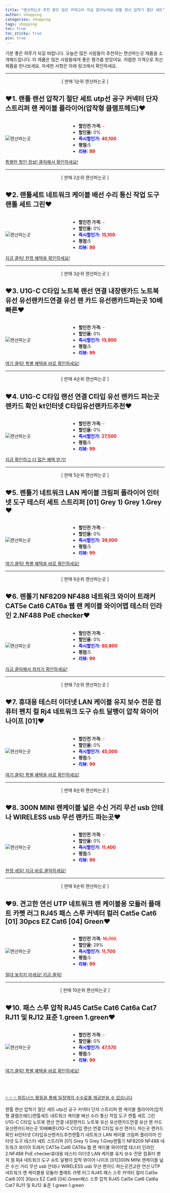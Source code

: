 ```yaml
---
title: "랜선파는곳 추천 할인 많은 카테고리 지금 알아보세요 랜툴 랜선 압착기 절단 세트"
author: shopping
categories: shopping
tags: shopping
toc: true
toc_sticky: true
pin: true
---
```

기분 좋은 하루가 되길 바랍니다. 오늘은 많은 사람들이 추천하는 랜선파는곳 제품을 소개해드립니다. 이 제품은 많은 사람들에게 좋은 평가를 받았어요. 저렴한 가격으로 최신 제품을 만나보세요. 자세한 사항은 아래 링크에서 확인하세요.

---
<p class="toplist" style="margin: 0 auto; display: block; width: fit-content;">[ 판매 1순위 랜선파는곳 ]</p>

<h2><strong>❤️1. 랜툴 랜선 압착기 절단 세트 utp선 공구 커넥터 단자 스트리퍼 랜 케이블 플라이어(압착형 클램프헤드)❤️</strong></h2>

<div style="display: flex; align-items: center;">
    <div style="flex: 0.4;">
        <img src="https://thumbnail7.coupangcdn.com/thumbnails/remote/230x230ex/image/vendor_inventory/edc1/dc1dba7a6e07b3339318af08761540cccbddded587e24c6e8cce2ca6f185.jpg" alt="랜선파는곳" style="max-width: 100%;">
    </div>
    <div style="flex: 0.6; margin-left: 10px;">
        <ul>
            <li><strong>할인전 가격:</strong> <del style="color: red;">-</del></li>
            <li><strong>할인율:</strong> 0%</li>
            <li><span style='color:blue'><strong>즉시할인가:</strong></span> <span style='color:red'><strong>40,100</strong></span></li>
            <li><strong>평점:</strong>5</li>
            <li><span style='color:blue'><strong>리뷰:</strong></span> <span style='color:red'><strong>99</strong></span></li>
        </ul>
    </div>
</div>
<div class="center">
    <a href="https://William4Davisa.github.io?lptag=AF9450613&subid=githubio&pageKey=8082543405&traceid=V0-153&itemId=22797771627&vendorItemId=89832718847" class="myButton">
        특별한 할인 정보! 클릭해서 확인하세요!
    </a>
</div>


---
<p class="toplist" style="margin: 0 auto; display: block; width: fit-content;">[ 판매 2순위 랜선파는곳 ]</p>

<h2><strong>❤️2. 랜툴세트 네트워크 케이블 배선 수리 통신 작업 도구 랜툴 세트 그린❤️</strong></h2>

<div style="display: flex; align-items: center;">
    <div style="flex: 0.4;">
        <img src="https://thumbnail9.coupangcdn.com/thumbnails/remote/230x230ex/image/vendor_inventory/d953/478e495699c3074b5714bd86649efb85da109f7d1d2a6edba2d1e73cbc37.jpg" alt="랜선파는곳" style="max-width: 100%;">
    </div>
    <div style="flex: 0.6; margin-left: 10px;">
        <ul>
            <li><strong>할인전 가격:</strong> <del style="color: red;">-</del></li>
            <li><strong>할인율:</strong> 0%</li>
            <li><span style='color:blue'><strong>즉시할인가:</strong></span> <span style='color:red'><strong>15,100</strong></span></li>
            <li><strong>평점:</strong>5</li>
            <li><span style='color:blue'><strong>리뷰:</strong></span> <span style='color:red'><strong>99</strong></span></li>
        </ul>
    </div>
</div>
<div class="center">
    <a href="https://William4Davisa.github.io?lptag=AF9450613&subid=githubio&pageKey=8070032623&traceid=V0-153&itemId=22712472565&vendorItemId=90257599085" class="myButton">
        지금 클릭! 한정 혜택을 확인하세요!
    </a>
</div>


---
<p class="toplist" style="margin: 0 auto; display: block; width: fit-content;">[ 판매 3순위 랜선파는곳 ]</p>

<h2><strong>❤️3. U1G-C C타입 노트북 랜선 연결 내장랜카드 노트북 유선 유선랜카드연결 유선 랜 카드 유선랜카드파는곳 10배빠른❤️</strong></h2>

<div style="display: flex; align-items: center;">
    <div style="flex: 0.4;">
        <img src="https://thumbnail6.coupangcdn.com/thumbnails/remote/230x230ex/image/vendor_inventory/b316/b9c8cebcd43ecbe11342a516ff7017aaaa1f6002187ad0b443f95caf47b9.jpg" alt="랜선파는곳" style="max-width: 100%;">
    </div>
    <div style="flex: 0.6; margin-left: 10px;">
        <ul>
            <li><strong>할인전 가격:</strong> <del style="color: red;">-</del></li>
            <li><strong>할인율:</strong> 0%</li>
            <li><span style='color:blue'><strong>즉시할인가:</strong></span> <span style='color:red'><strong>13,900</strong></span></li>
            <li><strong>평점:</strong>5</li>
            <li><span style='color:blue'><strong>리뷰:</strong></span> <span style='color:red'><strong>99</strong></span></li>
        </ul>
    </div>
</div>
<div class="center">
    <a href="https://William4Davisa.github.io?lptag=AF9450613&subid=githubio&pageKey=5972396452&traceid=V0-153&itemId=10731157013&vendorItemId=82267041660" class="myButton">
        여기 클릭! 특별 혜택을 바로 확인하세요!
    </a>
</div>


---
<p class="toplist" style="margin: 0 auto; display: block; width: fit-content;">[ 판매 4순위 랜선파는곳 ]</p>

<h2><strong>❤️4. U1G-C C타입 랜선 연결 C타입 유선 랜카드 파는곳 랜카드 확인 kt인터넷 C타입유선랜카드추천❤️</strong></h2>

<div style="display: flex; align-items: center;">
    <div style="flex: 0.4;">
        <img src="https://thumbnail9.coupangcdn.com/thumbnails/remote/230x230ex/image/vendor_inventory/09ce/5db5d323ef7697e1820f66cdd9352d1d7d3bcd61a7d11940909b76150393.jpg" alt="랜선파는곳" style="max-width: 100%;">
    </div>
    <div style="flex: 0.6; margin-left: 10px;">
        <ul>
            <li><strong>할인전 가격:</strong> <del style="color: red;">-</del></li>
            <li><strong>할인율:</strong> 0%</li>
            <li><span style='color:blue'><strong>즉시할인가:</strong></span> <span style='color:red'><strong>27,500</strong></span></li>
            <li><strong>평점:</strong>5</li>
            <li><span style='color:blue'><strong>리뷰:</strong></span> <span style='color:red'><strong>99</strong></span></li>
        </ul>
    </div>
</div>
<div class="center">
    <a href="https://William4Davisa.github.io?lptag=AF9450613&subid=githubio&pageKey=5972396290&traceid=V0-153&itemId=10731156286&vendorItemId=78007957081" class="myButton">
        지금 확인하고 더 많은 혜택 받기!
    </a>
</div>


---
<p class="toplist" style="margin: 0 auto; display: block; width: fit-content;">[ 판매 5순위 랜선파는곳 ]</p>

<h2><strong>❤️5. 렌툴기 네트워크 LAN 케이블 크림퍼 플라이어 인터넷 도구 테스터 세트 스트리퍼 [01] Grey 1) Grey 1.Grey❤️</strong></h2>

<div style="display: flex; align-items: center;">
    <div style="flex: 0.4;">
        <img src="https://thumbnail8.coupangcdn.com/thumbnails/remote/230x230ex/image/vendor_inventory/49bd/142d3c33993a047d84d082d1bcde12f88e5621fd1e8b89521b137a78d025.jpg" alt="랜선파는곳" style="max-width: 100%;">
    </div>
    <div style="flex: 0.6; margin-left: 10px;">
        <ul>
            <li><strong>할인전 가격:</strong> <del style="color: red;">-</del></li>
            <li><strong>할인율:</strong> 0%</li>
            <li><span style='color:blue'><strong>즉시할인가:</strong></span> <span style='color:red'><strong>39,000</strong></span></li>
            <li><strong>평점:</strong>5</li>
            <li><span style='color:blue'><strong>리뷰:</strong></span> <span style='color:red'><strong>99</strong></span></li>
        </ul>
    </div>
</div>
<div class="center">
    <a href="https://William4Davisa.github.io?lptag=AF9450613&subid=githubio&pageKey=7467757772&traceid=V0-153&itemId=19479392658&vendorItemId=87204294454" class="myButton">
        여기 클릭! 특별 혜택을 바로 확인하세요!
    </a>
</div>


---
<p class="toplist" style="margin: 0 auto; display: block; width: fit-content;">[ 판매 6순위 랜선파는곳 ]</p>

<h2><strong>❤️6. 렌툴기 NF8209 NF488 네트워크 와이어 트래커 CAT5e Cat6 CAT6a 웹 랜 케이블 와이어맵 테스터 인라인 2.NF488 PoE checker❤️</strong></h2>

<div style="display: flex; align-items: center;">
    <div style="flex: 0.4;">
        <img src="https://thumbnail9.coupangcdn.com/thumbnails/remote/230x230ex/image/vendor_inventory/8238/2f4d5e7fa9ab3a00d8c9ce23d2bf2a115e68be53cef8fe4a6bae3b34909e.jpg" alt="랜선파는곳" style="max-width: 100%;">
    </div>
    <div style="flex: 0.6; margin-left: 10px;">
        <ul>
            <li><strong>할인전 가격:</strong> <del style="color: red;">-</del></li>
            <li><strong>할인율:</strong> 0%</li>
            <li><span style='color:blue'><strong>즉시할인가:</strong></span> <span style='color:red'><strong>60,800</strong></span></li>
            <li><strong>평점:</strong>5</li>
            <li><span style='color:blue'><strong>리뷰:</strong></span> <span style='color:red'><strong>99</strong></span></li>
        </ul>
    </div>
</div>
<div class="center">
    <a href="https://William4Davisa.github.io?lptag=AF9450613&subid=githubio&pageKey=7766064922&traceid=V0-153&itemId=20953918789&vendorItemId=87239734159" class="myButton">
        지금 클릭해서 최저가 확인하세요!
    </a>
</div>


---
<p class="toplist" style="margin: 0 auto; display: block; width: fit-content;">[ 판매 7순위 랜선파는곳 ]</p>

<h2><strong>❤️7. 휴대용 테스터 이더넷 LAN 케이블 유지 보수 전문 컴퓨터 펜치 컬 Rj4 네트워크 도구 슈트 달팽이 압착 와이어 나이프 [01]❤️</strong></h2>

<div style="display: flex; align-items: center;">
    <div style="flex: 0.4;">
        <img src="https://thumbnail10.coupangcdn.com/thumbnails/remote/230x230ex/image/vendor_inventory/1516/f2ec8881c67fe76bda71c12f3f612e65a0c64eddbb8c32f5899e86d0e8a9.jpg" alt="랜선파는곳" style="max-width: 100%;">
    </div>
    <div style="flex: 0.6; margin-left: 10px;">
        <ul>
            <li><strong>할인전 가격:</strong> <del style="color: red;">-</del></li>
            <li><strong>할인율:</strong> 0%</li>
            <li><span style='color:blue'><strong>즉시할인가:</strong></span> <span style='color:red'><strong>45,000</strong></span></li>
            <li><strong>평점:</strong>5</li>
            <li><span style='color:blue'><strong>리뷰:</strong></span> <span style='color:red'><strong>99</strong></span></li>
        </ul>
    </div>
</div>
<div class="center">
    <a href="https://William4Davisa.github.io?lptag=AF9450613&subid=githubio&pageKey=7373544664&traceid=V0-153&itemId=19026309751&vendorItemId=87204237172" class="myButton">
        여기 클릭! 특별 혜택을 바로 확인하세요!
    </a>
</div>


---
<p class="toplist" style="margin: 0 auto; display: block; width: fit-content;">[ 판매 8순위 랜선파는곳 ]</p>

<h2><strong>❤️8. 300N MINI 랜케이블 넓은 수신 거리 무선 usb 안테나 WIRELESS usb 무선 랜카드 파는곳❤️</strong></h2>

<div style="display: flex; align-items: center;">
    <div style="flex: 0.4;">
        <img src="https://thumbnail10.coupangcdn.com/thumbnails/remote/230x230ex/image/vendor_inventory/678b/d7bbd752c0ef4090849c70bf94cea589be3d1ddef26d941f8c27ea7e4db9.jpg" alt="랜선파는곳" style="max-width: 100%;">
    </div>
    <div style="flex: 0.6; margin-left: 10px;">
        <ul>
            <li><strong>할인전 가격:</strong> <del style="color: red;">-</del></li>
            <li><strong>할인율:</strong> 0%</li>
            <li><span style='color:blue'><strong>즉시할인가:</strong></span> <span style='color:red'><strong>11,400</strong></span></li>
            <li><strong>평점:</strong>5</li>
            <li><span style='color:blue'><strong>리뷰:</strong></span> <span style='color:red'><strong>99</strong></span></li>
        </ul>
    </div>
</div>
<div class="center">
    <a href="https://William4Davisa.github.io?lptag=AF9450613&subid=githubio&pageKey=6188017026&traceid=V0-153&itemId=12195728358&vendorItemId=79464960935" class="myButton">
        한정 세일! 지금 바로 클릭하세요!
    </a>
</div>


---
<p class="toplist" style="margin: 0 auto; display: block; width: fit-content;">[ 판매 9순위 랜선파는곳 ]</p>

<h2><strong>❤️9. 견고한 연선 UTP 네트워크 랜 케이블용 모듈러 플매트 카펫 러그 RJ45 패스 스루 커넥터 컬러 Cat5e Cat6 [01] 30pcs EZ Cat6 [04] Green❤️</strong></h2>

<div style="display: flex; align-items: center;">
    <div style="flex: 0.4;">
        <img src="https://thumbnail8.coupangcdn.com/thumbnails/remote/230x230ex/image/vendor_inventory/f13e/564b07681ac4dafed11de66fa80a6e861a5ad5e66fbf945821ee9575366f.jpg" alt="랜선파는곳" style="max-width: 100%;">
    </div>
    <div style="flex: 0.6; margin-left: 10px;">
        <ul>
            <li><strong>할인전 가격:</strong> <del style="color: red;">16,700</del></li>
            <li><strong>할인율:</strong> 29%</li>
            <li><span style='color:blue'><strong>즉시할인가:</strong></span> <span style='color:red'><strong>11,700</strong></span></li>
            <li><strong>평점:</strong>5</li>
            <li><span style='color:blue'><strong>리뷰:</strong></span> <span style='color:red'><strong>99</strong></span></li>
        </ul>
    </div>
</div>
<div class="center">
    <a href="https://William4Davisa.github.io?lptag=AF9450613&subid=githubio&pageKey=7767738314&traceid=V0-153&itemId=20962764801&vendorItemId=90621765724" class="myButton">
        절대 놓치지 마세요! 지금 클릭!
    </a>
</div>


---
<p class="toplist" style="margin: 0 auto; display: block; width: fit-content;">[ 판매 10순위 랜선파는곳 ]</p>

<h2><strong>❤️10. 패스 스루 압착 RJ45 Cat5e Cat6 Cat6a Cat7 RJ11 및 RJ12 표준 1.green 1.green❤️</strong></h2>

<div style="display: flex; align-items: center;">
    <div style="flex: 0.4;">
        <img src="https://thumbnail6.coupangcdn.com/thumbnails/remote/230x230ex/image/vendor_inventory/ad8b/d94de7cd2cf40740fdf1d1958dfb43f3803c8ec1d7a1eefa6794af10cfc4.jpg" alt="랜선파는곳" style="max-width: 100%;">
    </div>
    <div style="flex: 0.6; margin-left: 10px;">
        <ul>
            <li><strong>할인전 가격:</strong> <del style="color: red;">-</del></li>
            <li><strong>할인율:</strong> 0%</li>
            <li><span style='color:blue'><strong>즉시할인가:</strong></span> <span style='color:red'><strong>47,570</strong></span></li>
            <li><strong>평점:</strong>5</li>
            <li><span style='color:blue'><strong>리뷰:</strong></span> <span style='color:red'><strong>99</strong></span></li>
        </ul>
    </div>
</div>
<div class="center">
    <a href="https://William4Davisa.github.io?lptag=AF9450613&subid=githubio&pageKey=7350807222&traceid=V0-153&itemId=18915375483&vendorItemId=90365436062" class="myButton">
        여기 클릭! 특별 혜택을 바로 확인하세요!
    </a>
</div>

<br><br><br>[💦 💦 💦 파트너스 활동을 통해 일정액의 수수료를 제공받을 수 있습니다](https://link.coupang.com/a/bcpT2c)<br><br>랜툴 랜선 압착기 절단 세트 utp선 공구 커넥터 단자 스트리퍼 랜 케이블 플라이어(압착형 클램프헤드)랜툴세트 네트워크 케이블 배선 수리 통신 작업 도구 랜툴 세트 그린U1G-C C타입 노트북 랜선 연결 내장랜카드 노트북 유선 유선랜카드연결 유선 랜 카드 유선랜카드파는곳 10배빠른U1G-C C타입 랜선 연결 C타입 유선 랜카드 파는곳 랜카드 확인 kt인터넷 C타입유선랜카드추천렌툴기 네트워크 LAN 케이블 크림퍼 플라이어 인터넷 도구 테스터 세트 스트리퍼 [01] Grey 1) Grey 1.Grey렌툴기 NF8209 NF488 네트워크 와이어 트래커 CAT5e Cat6 CAT6a 웹 랜 케이블 와이어맵 테스터 인라인 2.NF488 PoE checker휴대용 테스터 이더넷 LAN 케이블 유지 보수 전문 컴퓨터 펜치 컬 Rj4 네트워크 도구 슈트 달팽이 압착 와이어 나이프 [01]300N MINI 랜케이블 넓은 수신 거리 무선 usb 안테나 WIRELESS usb 무선 랜카드 파는곳견고한 연선 UTP 네트워크 랜 케이블용 모듈러 플매트 카펫 러그 RJ45 패스 스루 커넥터 컬러 Cat5e Cat6 [01] 30pcs EZ Cat6 [04] Green패스 스루 압착 RJ45 Cat5e Cat6 Cat6a Cat7 RJ11 및 RJ12 표준 1.green 1.green
